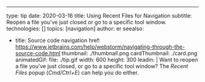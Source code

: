 ---
type: tip
date: 2020-03-16
title: Using Recent Files for Navigation
subtitle: Reopen a file you've just closed or go to a specific tool window.
technologies: []
topics: [navigation]
author: er
seealso:
- title: Source code navigation
  href: https://www.jetbrains.com/help/webstorm/navigating-through-the-source-code.html
thumbnail: ./thumbnail.png
cardThumbnail: ./card.png
animatedGif:
  file: ./tip.gif
  width: 600
  height: 300
leadin: |
  Want to reopen a file you’ve just closed, or go to a specific 
  tool window? The *Recent Files* popup (*Cmd/Ctrl+E*) can help you do either.
